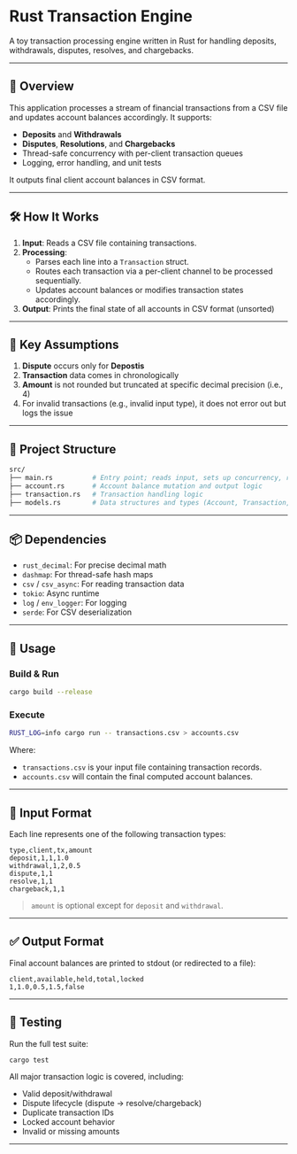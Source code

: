 # Rust Transaction Engine

A toy transaction processing engine written in Rust for handling deposits, withdrawals, disputes, resolves, and chargebacks.

---

## 📌 Overview

This application processes a stream of financial transactions from a CSV file and updates account balances accordingly. It supports:

- **Deposits** and **Withdrawals**
- **Disputes**, **Resolutions**, and **Chargebacks**
- Thread-safe concurrency with per-client transaction queues
- Logging, error handling, and unit tests

It outputs final client account balances in CSV format.

---

## 🛠️ How It Works

1. **Input**: Reads a CSV file containing transactions.
2. **Processing**:
   - Parses each line into a `Transaction` struct.
   - Routes each transaction via a per-client channel to be processed sequentially.
   - Updates account balances or modifies transaction states accordingly.
3. **Output**: Prints the final state of all accounts in CSV format (unsorted)

---

## 💭 Key Assumptions

1. **Dispute** occurs only for **Depostis**
2. **Transaction** data comes in chronologically
3. **Amount** is not rounded but truncated at specific decimal precision (i.e., 4)
4. For invalid transactions (e.g., invalid input type), it does not error out but logs the issue



---

## 📁 Project Structure

```bash
src/
├── main.rs          # Entry point; reads input, sets up concurrency, runs 
├── account.rs       # Account balance mutation and output logic
├── transaction.rs   # Transaction handling logic
├── models.rs        # Data structures and types (Account, Transaction, etc.)
```

---

## 📦 Dependencies

- `rust_decimal`: For precise decimal math
- `dashmap`: For thread-safe hash maps
- `csv` / `csv_async`: For reading transaction data
- `tokio`: Async runtime
- `log` / `env_logger`: For logging
- `serde`: For CSV deserialization

---

## 🚀 Usage

### Build & Run

```bash
cargo build --release
```

### Execute

```bash
RUST_LOG=info cargo run -- transactions.csv > accounts.csv
```

Where:

- `transactions.csv` is your input file containing transaction records.
- `accounts.csv` will contain the final computed account balances.

---

## 📄 Input Format

Each line represents one of the following transaction types:

```csv
type,client,tx,amount
deposit,1,1,1.0
withdrawal,1,2,0.5
dispute,1,1
resolve,1,1
chargeback,1,1
```

> `amount` is optional except for `deposit` and `withdrawal`.

---

## ✅ Output Format

Final account balances are printed to stdout (or redirected to a file):

```csv
client,available,held,total,locked
1,1.0,0.5,1.5,false
```

---

## 🧪 Testing

Run the full test suite:

```bash
cargo test
```

All major transaction logic is covered, including:

- Valid deposit/withdrawal
- Dispute lifecycle (dispute → resolve/chargeback)
- Duplicate transaction IDs
- Locked account behavior
- Invalid or missing amounts

---

